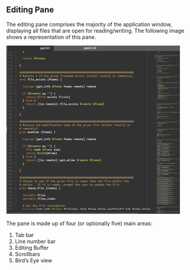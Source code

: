 ## Editing Pane

The editing pane comprises the majority of the application window, displaying all files that are open for reading/writing.  The following image shows a representation of this pane.

![Representation of Editing Panel](assets/Editing-Panel.png "Representation of Editing Panel")

The pane is made up of four (or optionally five) main areas:

1. Tab bar
2. Line number bar
3. Editing Buffer
4. Scrollbars
5. Bird’s Eye view
